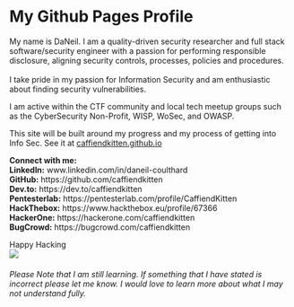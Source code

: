 # My Github Pages Profile


My name is DaNeil. I am a quality-driven security researcher and full stack software/security engineer with a passion for performing responsible disclosure, aligning security controls, processes, policies and procedures.<br />    
I take pride in my passion for Information Security and am enthusiastic about finding security vulnerabilities.

I am active within the CTF community and local tech meetup groups such as the CyberSecurity Non-Profit, WISP, WoSec, and OWASP.<br />

This site will be built around my progress and my process of getting into Info Sec. See it at <a href="https://caffiendkitten.github.io">caffiendkitten.github.io</a> 





<p><b>Connect with me:</b><br />
<b>LinkedIn:</b>  www.linkedin.com/in/daneil-coulthard<br />
<b>GitHub:</b> https://github.com/caffiendkitten<br />
<b>Dev.to:</b> https://dev.to/caffiendkitten<br />
<b>Pentesterlab:</b> https://pentesterlab.com/profile/CaffiendKitten<br />
<b>HackThebox:</b> https://www.hackthebox.eu/profile/67366<br />
<b>HackerOne:</b> https://hackerone.com/caffiendkitten<br />
<b>BugCrowd:</b> https://bugcrowd.com/caffiendkitten<br />


Happy Hacking<br />
![](https://media.giphy.com/media/l3vRmVv5P01I5NDAA/giphy.gif)


###### Please Note that I am still learning. If something that I have stated is incorrect please let me know. I would love to learn more about what I may not understand fully.
